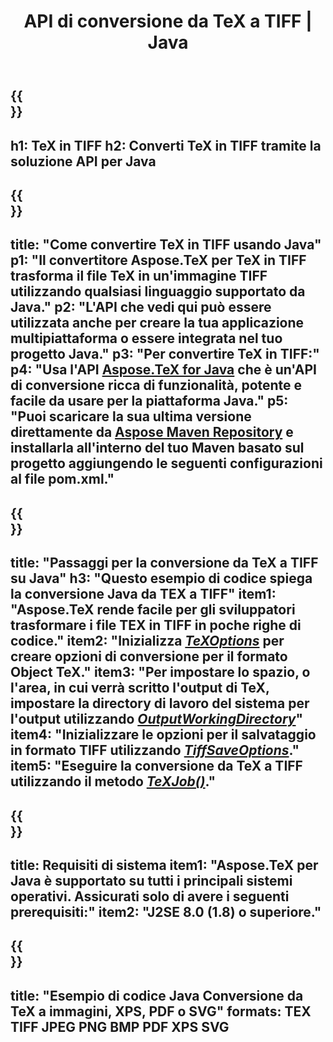 ﻿---
translation: true
template: /_templates/_conversion-child-java.md
title: API di conversione da TeX a TIFF | Java
description: Funzionalità di conversione da TeX a TIFF. Integra questa libreria Java on-premise nel tuo progetto o usa applicazioni multipiattaforma per convertire TeX in TIFF.
keywords: da tex a tiff api java, tex2tiff integra
url: /java/conversion/tex-to-tiff/
family: tex
platformtag: java
feature: conversion
informat: TEX
outformat: TIFF
otherformats: BMP PNG JPEG XPS PDF SVG
---

{{<section banner>}}
---
h1: TeX in TIFF
h2: Converti TeX in TIFF tramite la soluzione API per Java
---

{{<section overview>}}
---
title: "Come convertire TeX in TIFF usando Java"
p1: "Il convertitore Aspose.TeX per TeX in TIFF trasforma il file TeX in un'immagine TIFF utilizzando qualsiasi linguaggio supportato da Java."
p2: "L'API che vedi qui può essere utilizzata anche per creare la tua applicazione multipiattaforma o essere integrata nel tuo progetto Java."
p3: "Per convertire TeX in TIFF:"
p4: "Usa l'API [Aspose.TeX for Java](https://products.aspose.com/tex/java) che è un'API di conversione ricca di funzionalità, potente e facile da usare per la piattaforma Java."
p5: "Puoi scaricare la sua ultima versione direttamente da [Aspose Maven Repository](https://repository.aspose.com/tex/) e installarla all'interno del tuo Maven basato sul progetto aggiungendo le seguenti configurazioni al file pom.xml."
---

{{<section feature1>}}
---
title: "Passaggi per la conversione da TeX a TIFF su Java"
h3: "Questo esempio di codice spiega la conversione Java da TEX a TIFF"
item1: "Aspose.TeX rende facile per gli sviluppatori trasformare i file TEX in TIFF in poche righe di codice."
item2: "Inizializza [*TeXOptions*](https://reference.aspose.com/tex/java/com.aspose.tex/TeXOptions) per creare opzioni di conversione per il formato Object TeX."
item3: "Per impostare lo spazio, o l'area, in cui verrà scritto l'output di TeX, impostare la directory di lavoro del sistema per l'output utilizzando [*OutputWorkingDirectory*](https://reference.aspose.com/tex/java/com.aspose.tex/TeXOptions#getOutputWorkingDirectory--)"
item4: "Inizializzare le opzioni per il salvataggio in formato TIFF utilizzando [*TiffSaveOptions*](https://reference.aspose.com/tex/java/com.aspose.tex.rendering/TiffSaveOptions)."
item5: "Eseguire la conversione da TeX a TIFF utilizzando il metodo [*TeXJob()*](https://reference.aspose.com/tex/java/com.aspose.tex/TeXJob)."
---

{{<section feature2>}}
---
title: Requisiti di sistema
item1: "Aspose.TeX per Java è supportato su tutti i principali sistemi operativi. Assicurati solo di avere i seguenti prerequisiti:"
item2: "J2SE 8.0 (1.8) o superiore."
---

{{<section widget>}}
---
title: "Esempio di codice Java Conversione da TeX a immagini, XPS, PDF o SVG"
formats: TEX TIFF JPEG PNG BMP PDF XPS SVG
---